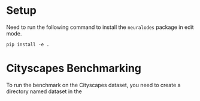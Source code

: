 # Setup
Need to run the following command to install the `neuralodes` package in edit mode.

```
pip install -e .
```

# Cityscapes Benchmarking 

To run the benchmark on the Cityscapes dataset, you need to create a directory named dataset in the